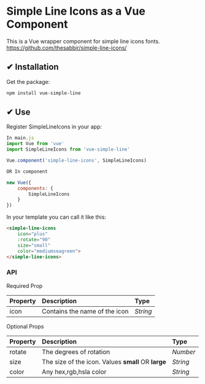 # Simple Line Icons as a Vue Component
This is a Vue wrapper component for simple line icons fonts.
https://github.com/thesabbir/simple-line-icons/


## ✔ Installation

Get the package:
```bash
npm install vue-simple-line
```

## ✔ Use

Register SimpleLineIcons in your app:
```js
In main.js
import Vue from 'vue'
import SimpleLineIcons from 'vue-simple-line'

Vue.component('simple-line-icons', SimpleLineIcons)

OR In component

new Vue({
    components: {
        SimpleLineIcons
    }
})
```

In your template you can call it like this:

```html
<simple-line-icons
	icon="plus"
	:rotate="90"
	size="small"
	color="mediumseagreen">
</simple-line-icons>
```
### API

Required Prop

| Property | Description | Type
|:--|:--|:--|
| icon | Contains the name of the icon | <i>String</i> |

Optional Props

| Property | Description | Type
|:--|:--|:--|
| rotate | The degrees of rotation | <i>Number</i> |
| size | The size of the icon. Values <b>small</b> OR <b>large</b> | <i>String</i> |
| color | Any hex,rgb,hsla color | <i>String</i> |

